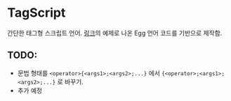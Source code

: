 # TagScript
간단한 태그형 스크립트 언어.
[링크](https://eloquentjavascript.net/12_language.html)의 예제로 나온 Egg 언어 코드를 기반으로 제작함.

## TODO:
* 문법 형태를 `<operator>{<args1>;<args2>;...}` 에서 `{<operator>;<args1>;<args2>;...}` 로 바꾸기.
* 추가 예정
